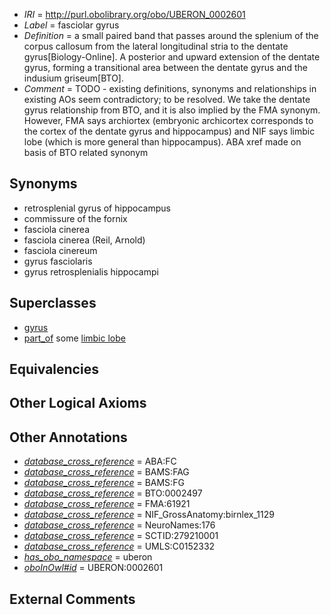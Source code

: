  * *IRI* = http://purl.obolibrary.org/obo/UBERON_0002601
 * *Label* = fasciolar gyrus
 * *Definition* = a small paired band that passes around the splenium of the corpus callosum from the lateral longitudinal stria to the dentate gyrus[Biology-Online]. A posterior and upward extension of the dentate gyrus, forming a transitional area between the dentate gyrus and the indusium griseum[BTO].
 * *Comment* = TODO - existing definitions, synonyms and relationships in existing AOs seem contradictory; to be resolved. We take the dentate gyrus relationship from BTO, and it is also implied by the FMA synonym. However, FMA says archiortex (embryonic archicortex corresponds to the cortex of the dentate gyrus and hippocampus) and NIF says limbic lobe (which is more general than hippocampus). ABA xref made on basis of BTO related synonym

## Synonyms

 * retrosplenial gyrus of hippocampus
 * commissure of the fornix
 * fasciola cinerea
 * fasciola cinerea (Reil, Arnold)
 * fasciola cinereum
 * gyrus fasciolaris
 * gyrus retrosplenialis hippocampi

## Superclasses

 * [gyrus](../../UBERON/00/UBERON_0000200.md)
 * [part_of](../../BFO/50/BFO_0000050.md) some [limbic lobe](../../UBERON/00/UBERON_0002600.md)

## Equivalencies


## Other Logical Axioms


## Other Annotations

 * *[database_cross_reference](../../ef/oboInOwl#hasDbXref.md)* = ABA:FC
 * *[database_cross_reference](../../ef/oboInOwl#hasDbXref.md)* = BAMS:FAG
 * *[database_cross_reference](../../ef/oboInOwl#hasDbXref.md)* = BAMS:FG
 * *[database_cross_reference](../../ef/oboInOwl#hasDbXref.md)* = BTO:0002497
 * *[database_cross_reference](../../ef/oboInOwl#hasDbXref.md)* = FMA:61921
 * *[database_cross_reference](../../ef/oboInOwl#hasDbXref.md)* = NIF_GrossAnatomy:birnlex_1129
 * *[database_cross_reference](../../ef/oboInOwl#hasDbXref.md)* = NeuroNames:176
 * *[database_cross_reference](../../ef/oboInOwl#hasDbXref.md)* = SCTID:279210001
 * *[database_cross_reference](../../ef/oboInOwl#hasDbXref.md)* = UMLS:C0152332
 * *[has_obo_namespace](../../ce/oboInOwl#hasOBONamespace.md)* = uberon
 * *[oboInOwl#id](../../id/oboInOwl#id.md)* = UBERON:0002601

## External Comments

